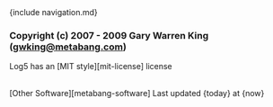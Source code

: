 <div id="footer">
{include navigation.md}

### Copyright (c) 2007 - 2009 Gary Warren King (gwking@metabang.com) 

Log5 has an [MIT style][mit-license] license

<br>
<span id='other-software'>[Other Software][metabang-software]</span>
<span id="timestamp">Last updated {today} at {now}</span>
</div>